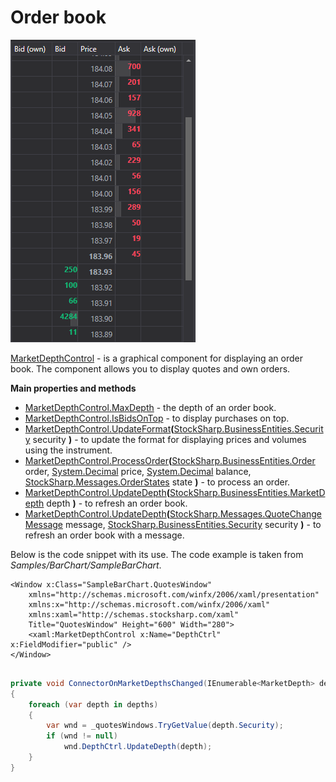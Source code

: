 # Order book

![GUI MarketDepthControl](../../../../images/gui_marketdepthcontrol.png)

[MarketDepthControl](xref:StockSharp.Xaml.MarketDepthControl) \- is a graphical component for displaying an order book. The component allows you to display quotes and own orders. 

**Main properties and methods**

- [MarketDepthControl.MaxDepth](xref:StockSharp.Xaml.MarketDepthControl.MaxDepth) \- the depth of an order book.
- [MarketDepthControl.IsBidsOnTop](xref:StockSharp.Xaml.MarketDepthControl.IsBidsOnTop) \- to display purchases on top.
- [MarketDepthControl.UpdateFormat](xref:StockSharp.Xaml.MarketDepthControl.UpdateFormat(StockSharp.BusinessEntities.Security))**(**[StockSharp.BusinessEntities.Security](xref:StockSharp.BusinessEntities.Security) security **)** \- to update the format for displaying prices and volumes using the instrument.
- [MarketDepthControl.ProcessOrder](xref:StockSharp.Xaml.MarketDepthControl.ProcessOrder(StockSharp.BusinessEntities.Order,System.Decimal,System.Decimal,StockSharp.Messages.OrderStates))**(**[StockSharp.BusinessEntities.Order](xref:StockSharp.BusinessEntities.Order) order, [System.Decimal](xref:System.Decimal) price, [System.Decimal](xref:System.Decimal) balance, [StockSharp.Messages.OrderStates](xref:StockSharp.Messages.OrderStates) state **)** \- to process an order.
- [MarketDepthControl.UpdateDepth](xref:StockSharp.Xaml.MarketDepthControl.UpdateDepth(StockSharp.BusinessEntities.MarketDepth))**(**[StockSharp.BusinessEntities.MarketDepth](xref:StockSharp.BusinessEntities.MarketDepth) depth **)** \- to refresh an order book.
- [MarketDepthControl.UpdateDepth](xref:StockSharp.Xaml.MarketDepthControl.UpdateDepth(StockSharp.Messages.QuoteChangeMessage,StockSharp.BusinessEntities.Security))**(**[StockSharp.Messages.QuoteChangeMessage](xref:StockSharp.Messages.QuoteChangeMessage) message, [StockSharp.BusinessEntities.Security](xref:StockSharp.BusinessEntities.Security) security **)** \- to refresh an order book with a message.

Below is the code snippet with its use. The code example is taken from *Samples\/BarChart\/SampleBarChart*. 

```xaml
<Window x:Class="SampleBarChart.QuotesWindow"
    xmlns="http://schemas.microsoft.com/winfx/2006/xaml/presentation"
    xmlns:x="http://schemas.microsoft.com/winfx/2006/xaml"
    xmlns:xaml="http://schemas.stocksharp.com/xaml"
    Title="QuotesWindow" Height="600" Width="280">
	<xaml:MarketDepthControl x:Name="DepthCtrl" x:FieldModifier="public" />
</Window>
	  				
```
```cs
private void ConnectorOnMarketDepthsChanged(IEnumerable<MarketDepth> depths)
{
	foreach (var depth in depths)
	{
		var wnd = _quotesWindows.TryGetValue(depth.Security);
		if (wnd != null)
			wnd.DepthCtrl.UpdateDepth(depth);
	}
}
	  				
```

